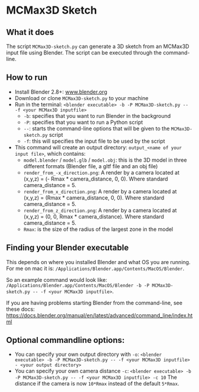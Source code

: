 # MCMax3D Sketch

## What it does
The script ```MCMax3D-sketch.py``` can generate a 3D sketch from an MCMax3D input file using Blender. The script can be executed through the command-line.

## How to run
- Install Blender 2.8+: www.blender.org
- Download or clone ```MCMax3D-sketch.py``` to your machine
- Run in the terminal: ```<blender executable> -b -P MCMax3D-sketch.py -- -f <your MCMax3D inputfile>```
	- ```-b```: specifies that you want to run Blender in the background
	- ```-P```: specifies that you want to run a Python script
	- ```--```: starts the command-line options that will be given to the ```MCMax3D-sketch.py``` script
	- ```-f```: this will specifies the input file to be used by the script
- This command will create an output directory: ```output_<name of your input file>```, which contains:
	- ```model.blender``` / ```model.glb``` / ```model.obj```: this is the 3D model in three different formats (Blender file, a gltf file and an obj file)
	- ```render_from_-x_direction.png```: A render by a camera located at (x,y,z) = (- Rmax * camera_distance, 0, 0). Where standard camera_distance = 5. 
	- ```render_from_x_direction.png```: A render by a camera located at (x,y,z) = (Rmax * camera_distance, 0, 0). Where standard camera_distance = 5. 
	- ```render_from_z_direction.png```: A render by a camera located at (x,y,z) = (0, 0, Rmax * camera_distance). Where standard camera_distance = 5. 
	- ```Rmax```: is the size of the radius of the largest zone in the model

## Finding your Blender executable
This depends on where you installed Blender and what OS you are running. For me on mac it is: ```/Applications/Blender.app/Contents/MacOS/Blender```. 

So an example command would look like: ```/Applications/Blender.app/Contents/MacOS/Blender -b -P MCMax3D-sketch.py -- -f <your MCMax3D inputfile>```. 

If you are having problems starting Blender from the command-line, see these docs: https://docs.blender.org/manual/en/latest/advanced/command_line/index.html

## Optional commandline options:
- You can specify your own output directory with ```-o```: ```<blender executable> -b -P MCMax3D-sketch.py -- -f <your MCMax3D inputfile> - <your output directory>```
- You can specify your own camera distance ```-c```: ```<blender executable> -b -P MCMax3D-sketch.py -- -f <your MCMax3D inputfile> -c 10``` 
	The distance if the camera is now ```10*Rmax``` instead of the default ```5*Rmax```. 